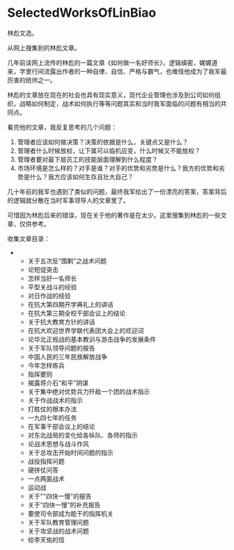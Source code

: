 # SelectedWorksOfLinBiao
林彪文选。

从网上搜集到的林彪文章。

几年前读网上流传的林彪的一篇文章《如何做一名好师长》，逻辑缜密，娓娓道来，字里行间流露出作者的一种自律、自信、严格与霸气，也难怪他成为了我军最厉害的统帅之一。

林彪的文章放在现在的社会也具有现实意义，现代企业管理也涉及到公司如何组织，战略如何制定，战术如何执行等等问题其实和当时我军面临的问题有相当的共同点。

看完他的文章，我反复思考的几个问题：

1. 管理者应该如何做决策？决策的依据是什么，关键点又是什么？
2. 管理者什么时候放权，让下属可以临机应变，什么时候又不能放权？
3. 管理者要对最下层员工的技能层面理解到什么程度？
4. 市场环境是怎么样的？对手是谁？对手的优势和劣势是什么？我方的优势和劣势是什么？我方应该如何生存且壮大自己？

几十年前的我军也遇到了类似的问题，最终我军给出了一份漂亮的答案，答案背后的逻辑就分散在当时军事领导人的文章里了。

可惜因为林彪后来的错误，现在关于他的著作是在太少。这里搜集到林彪的一些文章，仅供参考。


收集文章目录：

- - 关于五次反“围剿”之战术问题
  - 论短促突击
  - 怎样当好一名师长
  - 平型关战斗的经验
  - 对日作战的经验
  - 在抗大第四期开学典礼上的讲话
  - 在抗大第三期全校干部会议上的结论
  - 关于抗大教育方针的讲话
  - 在抗大欢迎世界学联代表团大会上的欢迎词
  - 论华北正规战的基本教训与游击战争的发展条件
  - 关于军队领导问题的报告
  - 中国人民的三年民族解放战争
  - 今年怎样练兵
  - 指挥要则
  - 揭露蒋介石“和平”阴谋
  - 关于集中绝对优势兵力歼敌一个团的战术指示
  - 关于作战战术的指示
  - 打胜仗的根本办法
  - 一九四七年的任务
  - 在军事干部会议上的结论
  - 对东北战局的变化给各纵队、各师的指示
  - 论战术思想与战斗作风
  - 关于总攻击开始时间问题的指示
  - 战役指挥问题
  - 硬拼仗问答
  - 一点两面战术
  - 运动战
  - 关于""四快一慢"的报告
  - 关于“四快一慢”的补充报告
  - 要使司令部成为能干的指挥机关
  - 关于军队教育管理问题
  - 关于攻坚战的战术问题
  - 给李天佑的信